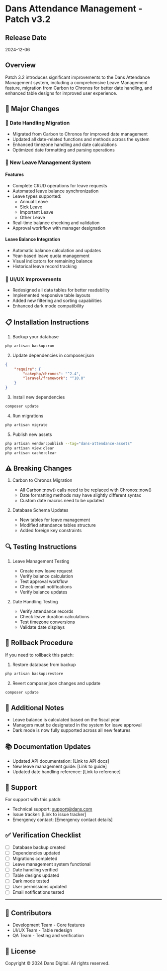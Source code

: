# Dans Attendance Management - Patch v3.2

## Release Date
2024-12-06

## Overview
Patch 3.2 introduces significant improvements to the Dans Attendance Management system, including a comprehensive Leave Management feature, migration from Carbon to Chronos for better date handling, and enhanced table designs for improved user experience.

## 🔨 Major Changes

### 📅 Date Handling Migration
- Migrated from Carbon to Chronos for improved date management
- Updated all date-related functions and methods across the system
- Enhanced timezone handling and date calculations
- Optimized date formatting and parsing operations

### 🌟 New Leave Management System
#### Features
- Complete CRUD operations for leave requests
- Automated leave balance synchronization
- Leave types supported:
  - Annual Leave
  - Sick Leave
  - Important Leave
  - Other Leave
- Real-time balance checking and validation
- Approval workflow with manager designation

#### Leave Balance Integration
- Automatic balance calculation and updates
- Year-based leave quota management
- Visual indicators for remaining balance
- Historical leave record tracking

### 🎨 UI/UX Improvements
- Redesigned all data tables for better readability
- Implemented responsive table layouts
- Added new filtering and sorting capabilities
- Enhanced dark mode compatibility

## 📋 Installation Instructions

1. Backup your database
```bash
php artisan backup:run
```

2. Update dependencies in composer.json
```json
{
    "require": {
        "cakephp/chronos": "^2.4",
        "laravel/framework": "^10.0"
    }
}
```

3. Install new dependencies
```bash
composer update
```

4. Run migrations
```bash
php artisan migrate
```

5. Publish new assets
```bash
php artisan vendor:publish --tag="dans-attendance-assets"
php artisan view:clear
php artisan cache:clear
```

## ⚠️ Breaking Changes
1. Carbon to Chronos Migration
   - All Carbon::now() calls need to be replaced with Chronos::now()
   - Date formatting methods may have slightly different syntax
   - Custom date macros need to be updated

2. Database Schema Updates
   - New tables for leave management
   - Modified attendance tables structure
   - Added foreign key constraints

## 🔍 Testing Instructions
1. Leave Management Testing
   - Create new leave request
   - Verify balance calculation
   - Test approval workflow
   - Check email notifications
   - Verify balance updates

2. Date Handling Testing
   - Verify attendance records
   - Check leave duration calculations
   - Test timezone conversions
   - Validate date displays

## 🔄 Rollback Procedure
If you need to rollback this patch:

1. Restore database from backup
```bash
php artisan backup:restore
```

2. Revert composer.json changes and update
```bash
composer update
```

## 📝 Additional Notes
- Leave balance is calculated based on the fiscal year
- Managers must be designated in the system for leave approval
- Dark mode is now fully supported across all new features

## 📚 Documentation Updates
- Updated API documentation: [Link to API docs]
- New leave management guide: [Link to guide]
- Updated date handling reference: [Link to reference]

## 🤝 Support
For support with this patch:
- Technical support: support@dans.com
- Issue tracker: [Link to issue tracker]
- Emergency contact: [Emergency contact details]

## ✅ Verification Checklist
- [ ] Database backup created
- [ ] Dependencies updated
- [ ] Migrations completed
- [ ] Leave management system functional
- [ ] Date handling verified
- [ ] Table designs updated
- [ ] Dark mode tested
- [ ] User permissions updated
- [ ] Email notifications tested

---
## 👥 Contributors
- Development Team - Core features
- UI/UX Team - Table redesign
- QA Team - Testing and verification

## 📄 License
Copyright © 2024 Dans Digital. All rights reserved.
